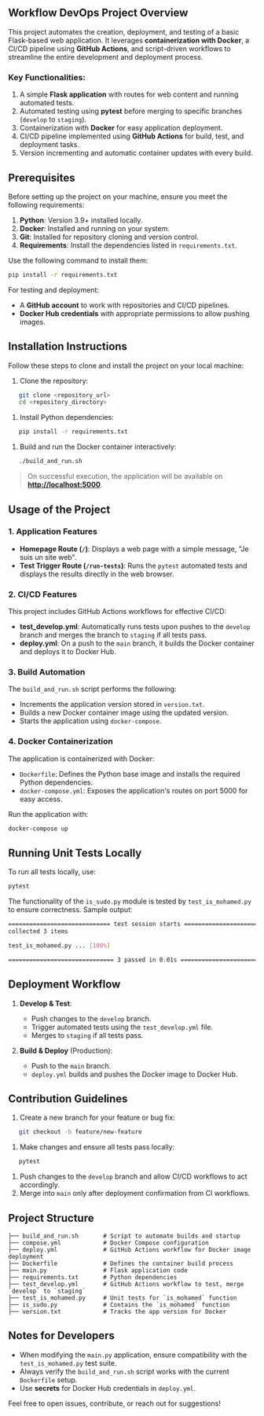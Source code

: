 ## Workflow DevOps Project Overview
This project automates the creation, deployment, and testing of a basic Flask-based web application. It leverages **containerization with Docker**, a CI/CD pipeline using **GitHub Actions**, and script-driven workflows to streamline the entire development and deployment process.

### Key Functionalities:
1. A simple **Flask application** with routes for web content and running automated tests.
2. Automated testing using **pytest** before merging to specific branches (`develop` to `staging`).
3. Containerization with **Docker** for easy application deployment.
4. CI/CD pipeline implemented using **GitHub Actions** for build, test, and deployment tasks.
5. Version incrementing and automatic container updates with every build.

## Prerequisites
Before setting up the project on your machine, ensure you meet the following requirements:
1. **Python**: Version 3.9+ installed locally.
2. **Docker**: Installed and running on your system.
3. **Git**: Installed for repository cloning and version control.
4. **Requirements**: Install the dependencies listed in `requirements.txt`.

Use the following command to install them:
``` bash
pip install -r requirements.txt
```
For testing and deployment:
- A **GitHub account** to work with repositories and CI/CD pipelines.
- **Docker Hub credentials** with appropriate permissions to allow pushing images.

## Installation Instructions
Follow these steps to clone and install the project on your local machine:
1. Clone the repository:
``` bash
   git clone <repository_url>
   cd <repository_directory>
```
1. Install Python dependencies:
``` bash
   pip install -r requirements.txt
```
1. Build and run the Docker container interactively:
``` bash
   ./build_and_run.sh
```
> On successful execution, the application will be available on **[http://localhost:5000]()**.
> 

## Usage of the Project
### 1. **Application Features**
- **Homepage Route (`/`)**: Displays a web page with a simple message, "Je suis un site web".
- **Test Trigger Route (`/run-tests`)**: Runs the `pytest` automated tests and displays the results directly in the web browser.

### 2. **CI/CD Features**
This project includes GitHub Actions workflows for effective CI/CD:
- **test_develop.yml**: Automatically runs tests upon pushes to the `develop` branch and merges the branch to `staging` if all tests pass.
- **deploy.yml**: On a push to the `main` branch, it builds the Docker container and deploys it to Docker Hub.

### 3. **Build Automation**
The `build_and_run.sh` script performs the following:
- Increments the application version stored in `version.txt`.
- Builds a new Docker container image using the updated version.
- Starts the application using `docker-compose`.

### 4. **Docker Containerization**
The application is containerized with Docker:
- `Dockerfile`: Defines the Python base image and installs the required Python dependencies.
- `docker-compose.yml`: Exposes the application's routes on port 5000 for easy access.

Run the application with:
``` bash
docker-compose up
```
## Running Unit Tests Locally
To run all tests locally, use:
``` bash
pytest
```
The functionality of the `is_sudo.py` module is tested by `test_is_mohamed.py` to ensure correctness.
Sample output:
``` bash
============================= test session starts =============================
collected 3 items

test_is_mohamed.py ... [100%]

============================== 3 passed in 0.01s ==============================
```
## Deployment Workflow
1. **Develop & Test**:
    - Push changes to the `develop` branch.
    - Trigger automated tests using the `test_develop.yml` file.
    - Merges to `staging` if all tests pass.

2. **Build & Deploy** (Production):
    - Push to the `main` branch.
    - `deploy.yml` builds and pushes the Docker image to Docker Hub.

## Contribution Guidelines
1. Create a new branch for your feature or bug fix:
``` bash
   git checkout -b feature/new-feature
```
1. Make changes and ensure all tests pass locally:
``` bash
   pytest
```
1. Push changes to the `develop` branch and allow CI/CD workflows to act accordingly.
2. Merge into `main` only after deployment confirmation from CI workflows.

## Project Structure
``` plaintext
├── build_and_run.sh       # Script to automate builds and startup
├── compose.yml            # Docker Compose configuration
├── deploy.yml             # GitHub Actions workflow for Docker image deployment
├── Dockerfile             # Defines the container build process
├── main.py                # Flask application code
├── requirements.txt       # Python dependencies
├── test_develop.yml       # GitHub Actions workflow to test, merge `develop` to `staging`
├── test_is_mohamed.py     # Unit tests for `is_mohamed` function
├── is_sudo.py             # Contains the `is_mohamed` function
├── version.txt            # Tracks the app version for Docker
```
## Notes for Developers
- When modifying the `main.py` application, ensure compatibility with the `test_is_mohamed.py` test suite.
- Always verify the `build_and_run.sh` script works with the current `Dockerfile` setup.
- Use **secrets** for Docker Hub credentials in `deploy.yml`.

Feel free to open issues, contribute, or reach out for suggestions!
